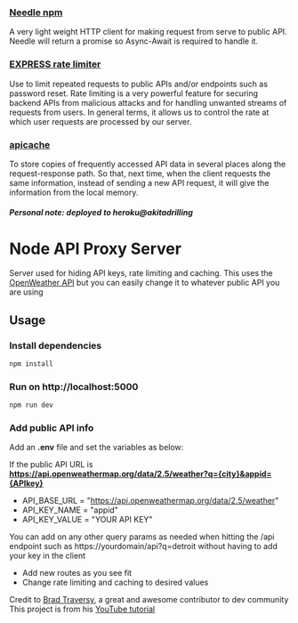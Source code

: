 
### [Needle npm](https://www.npmjs.com/package/needle)
A very light weight HTTP client for making request from serve to public API. Needle will return a promise so Async-Await is required to handle it.

### [EXPRESS rate limiter](https://www.npmjs.com/package/express-rate-limit)
Use to limit repeated requests to public APIs and/or endpoints such as password reset. Rate limiting is a very powerful feature for securing backend APIs from malicious attacks and for handling unwanted streams of requests from users. In general terms, it allows us to control the rate at which user requests are processed by our server.

### [apicache](https://www.npmjs.com/package/apicache)
To store copies of frequently accessed API data in several places along the request-response path. So that, next time, when the client requests the same information, instead of sending a new API request, it will give the information from the local memory.

##### Personal note: deployed to heroku@akitadrilling

# Node API Proxy Server

Server used for hiding API keys, rate limiting and caching. This uses the [OpenWeather API](https://openweathermap.org/api) but you can easily change it to whatever public API you are using

## Usage

### Install dependencies

```js
npm install
```

### Run on http://localhost:5000

```js
npm run dev
```

### Add public API info

Add an **.env** file and set the variables as below:

If the public API URL is **https://api.openweathermap.org/data/2.5/weather?q={city}&appid={APIkey}**

- API_BASE_URL = "https://api.openweathermap.org/data/2.5/weather"
- API_KEY_NAME = "appid"
- API_KEY_VALUE = "YOUR API KEY"

You can add on any other query params as needed when hitting the /api endpoint such as https://yourdomain/api?q=detroit without having to add your key in the client

- Add new routes as you see fit
- Change rate limiting and caching to desired values


Credit to [Brad Traversy](https://traversymedia.com), a great and awesome contributor to dev community
This project is from his [YouTube tutorial](https://youtu.be/ZGymN8aFsv4)

